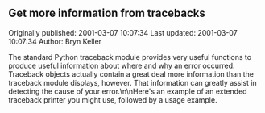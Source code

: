 ## Get more information from tracebacks

Originally published: 2001-03-07 10:07:34
Last updated: 2001-03-07 10:07:34
Author: Bryn Keller

The standard Python traceback module provides very useful functions to produce useful information about where and why an error occurred. Traceback objects actually contain a great deal more information than the traceback module displays, however. That information can greatly assist in detecting the cause of your error.\n\nHere's an example of an extended traceback printer you might use, followed by a usage example.